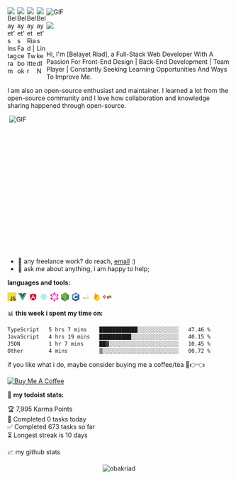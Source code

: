 <img align="center" alt="GIF" src="https://raw.githubusercontent.com/obakriad/obakriad/master/assets/gif/hello.gif" />
<a href="https://www.instagram.com/obakriad/">
  <img align="left" alt="Belayet's Instagram" width="22px" src="https://raw.githubusercontent.com/obakriad/obakriad/master/assets/icons/instagram.svg" />
</a>
<a href="https://www.facebook.com/obakriad/">
  <img align="left" alt="Belayet's Facebook" width="22px" src="https://raw.githubusercontent.com/obakriad/obakriad/master/assets/icons/facebook.svg" />
</a>
<!-- <a href="https://discord.gg/">
  <img align="left" alt="Belayet's Discord" width="22px" src="https://raw.githubusercontent.com/obakriad/obakriad/master/assets/icons/discord.svg" />
</a> -->
<a href="https://twitter.com/obakriad">
  <img align="left" alt="Belayet Riad | Twitter" width="22px" src="https://raw.githubusercontent.com/obakriad/obakriad/master/assets/icons/twitter.svg" />
</a>
<a href="https://www.linkedin.com/in/obakriad/">
  <img align="left" alt="Belayet's LinkedIN" width="22px" src="https://raw.githubusercontent.com/obakriad/obakriad/master/assets/icons/linkedin.svg" />
</a> 


![](https://visitor-badge.glitch.me/badge?page_id=obakriad.obakriad)

<br />

Hi, I'm [Belayet Riad], a Full-Stack Web Developer With A Passion For Front-End Design | Back-End Development | Team Player | Constantly Seeking Learning Opportunities And Ways To Improve Me.

I am also an open-source enthusiast and maintainer. I learned a lot from the open-source community and I love how collaboration and knowledge sharing happened through open-source.


  <img align="right" alt="GIF" src="https://raw.githubusercontent.com/obakriad/obakriad/master/assets/gif/coding-eating.gif" width="500" height="320" />
  
- 💼 any freelance work? do reach, [email](mailto:obakriadbd@gmail.com) :)
- 💬 ask me about anything, i am happy to help;

**languages and tools:**  

<code><img height="20" src="https://raw.githubusercontent.com/github/explore/80688e429a7d4ef2fca1e82350fe8e3517d3494d/topics/javascript/javascript.png"></code>
<code><img height="20" src="https://raw.githubusercontent.com/github/explore/80688e429a7d4ef2fca1e82350fe8e3517d3494d/topics/vue/vue.png"></code>
<code><img height="20" src="https://raw.githubusercontent.com/github/explore/80688e429a7d4ef2fca1e82350fe8e3517d3494d/topics/angular/angular.png"></code>
<code><img height="20" src="https://raw.githubusercontent.com/github/explore/80688e429a7d4ef2fca1e82350fe8e3517d3494d/topics/react/react.png"></code>
<code><img height="20" src="https://raw.githubusercontent.com/github/explore/5c058a388828bb5fde0bcafd4bc867b5bb3f26f3/topics/graphql/graphql.png"></code>
<code><img height="20" src="https://raw.githubusercontent.com/github/explore/80688e429a7d4ef2fca1e82350fe8e3517d3494d/topics/nodejs/nodejs.png"></code>
<code><img height="20" src="https://raw.githubusercontent.com/github/explore/80688e429a7d4ef2fca1e82350fe8e3517d3494d/topics/cpp/cpp.png"></code>
<code><img height="20" src="https://raw.githubusercontent.com/github/explore/80688e429a7d4ef2fca1e82350fe8e3517d3494d/topics/mysql/mysql.png"></code>
<code><img height="20" src="https://raw.githubusercontent.com/github/explore/80688e429a7d4ef2fca1e82350fe8e3517d3494d/topics/firebase/firebase.png"></code>
<code><img height="20" src="https://raw.githubusercontent.com/github/explore/80688e429a7d4ef2fca1e82350fe8e3517d3494d/topics/git/git.png"></code>

📊 **this week i spent my time on:**
<!--START_SECTION:waka-->

```text
TypeScript   5 hrs 7 mins    ████████████░░░░░░░░░░░░░   47.46 %
JavaScript   4 hrs 19 mins   ██████████░░░░░░░░░░░░░░░   40.15 %
JSON         1 hr 7 mins     ██▓░░░░░░░░░░░░░░░░░░░░░░   10.45 %
Other        4 mins          ▒░░░░░░░░░░░░░░░░░░░░░░░░   00.72 %
```

<!--END_SECTION:waka-->

if you like what i do, maybe consider buying me a coffee/tea 🥺👉👈

<a href="https://www.buymeacoffee.com/obakriad" target="_blank"><img src="https://cdn.buymeacoffee.com/buttons/v2/default-red.png" alt="Buy Me A Coffee" width="150" ></a>

🚧 **my todoist stats:**
<!-- TODO-IST:START -->
🏆  7,995 Karma Points           
🌸  Completed 0 tasks today           
✅  Completed 673 tasks so far           
⏳  Longest streak is 10 days
<!-- TODO-IST:END -->


📈 my github stats

<p align="center"> <img src="https://github-readme-stats.vercel.app/api?username=obakriad&show_icons=true&theme=gotham" alt="obakriad" />





